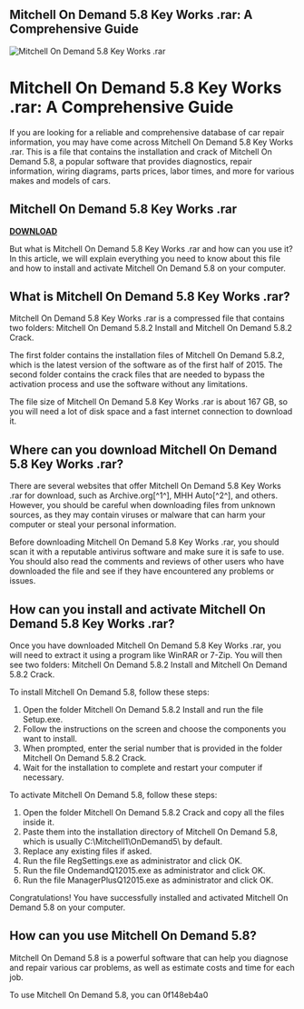 ## Mitchell On Demand 5.8 Key Works .rar: A Comprehensive Guide

 
![Mitchell On Demand 5.8 Key Works .rar](https://static.wixstatic.com/media/f2efd12b0d1847248ac81a5e65c0d586.jpg/v1/fill/w_420,h_336,fp_0.00_0.50,lg_1,q_80,enc_auto/f2efd12b0d1847248ac81a5e65c0d586.jpg)

 
# Mitchell On Demand 5.8 Key Works .rar: A Comprehensive Guide
 
If you are looking for a reliable and comprehensive database of car repair information, you may have come across Mitchell On Demand 5.8 Key Works .rar. This is a file that contains the installation and crack of Mitchell On Demand 5.8, a popular software that provides diagnostics, repair information, wiring diagrams, parts prices, labor times, and more for various makes and models of cars.
 
## Mitchell On Demand 5.8 Key Works .rar


[**DOWNLOAD**](https://corppresinro.blogspot.com/?d=2tLLRB)

 
But what is Mitchell On Demand 5.8 Key Works .rar and how can you use it? In this article, we will explain everything you need to know about this file and how to install and activate Mitchell On Demand 5.8 on your computer.
 
## What is Mitchell On Demand 5.8 Key Works .rar?
 
Mitchell On Demand 5.8 Key Works .rar is a compressed file that contains two folders: Mitchell On Demand 5.8.2 Install and Mitchell On Demand 5.8.2 Crack.
 
The first folder contains the installation files of Mitchell On Demand 5.8.2, which is the latest version of the software as of the first half of 2015. The second folder contains the crack files that are needed to bypass the activation process and use the software without any limitations.
 
The file size of Mitchell On Demand 5.8 Key Works .rar is about 167 GB, so you will need a lot of disk space and a fast internet connection to download it.
 
## Where can you download Mitchell On Demand 5.8 Key Works .rar?
 
There are several websites that offer Mitchell On Demand 5.8 Key Works .rar for download, such as Archive.org[^1^], MHH Auto[^2^], and others. However, you should be careful when downloading files from unknown sources, as they may contain viruses or malware that can harm your computer or steal your personal information.
 
Before downloading Mitchell On Demand 5.8 Key Works .rar, you should scan it with a reputable antivirus software and make sure it is safe to use. You should also read the comments and reviews of other users who have downloaded the file and see if they have encountered any problems or issues.
 
## How can you install and activate Mitchell On Demand 5.8 Key Works .rar?
 
Once you have downloaded Mitchell On Demand 5.8 Key Works .rar, you will need to extract it using a program like WinRAR or 7-Zip. You will then see two folders: Mitchell On Demand 5.8.2 Install and Mitchell On Demand 5.8.2 Crack.
 
To install Mitchell On Demand 5.8, follow these steps:
 
1. Open the folder Mitchell On Demand 5.8.2 Install and run the file Setup.exe.
2. Follow the instructions on the screen and choose the components you want to install.
3. When prompted, enter the serial number that is provided in the folder Mitchell On Demand 5.8.2 Crack.
4. Wait for the installation to complete and restart your computer if necessary.

To activate Mitchell On Demand 5.8, follow these steps:

1. Open the folder Mitchell On Demand 5.8.2 Crack and copy all the files inside it.
2. Paste them into the installation directory of Mitchell On Demand 5.8, which is usually C:\Mitchell1\OnDemand5\ by default.
3. Replace any existing files if asked.
4. Run the file RegSettings.exe as administrator and click OK.
5. Run the file OndemandQ12015.exe as administrator and click OK.
6. Run the file ManagerPlusQ12015.exe as administrator and click OK.

Congratulations! You have successfully installed and activated Mitchell On Demand 5.8 on your computer.
 
## How can you use Mitchell On Demand 5.8?
 
Mitchell On Demand 5.8 is a powerful software that can help you diagnose and repair various car problems, as well as estimate costs and time for each job.
 
To use Mitchell On Demand 5.8, you can
 0f148eb4a0
